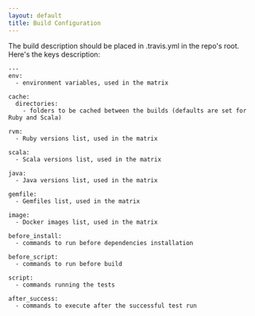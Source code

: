 ```yaml
---
layout: default
title: Build Configuration
---
```


The build description should be placed in .travis.yml in the repo's root. Here's the keys description:

    ---
    env:
      - environment variables, used in the matrix

    cache:
      directories:
        - folders to be cached between the builds (defaults are set for Ruby and Scala)

    rvm:
      - Ruby versions list, used in the matrix

    scala:
      - Scala versions list, used in the matrix

    java:
      - Java versions list, used in the matrix

    gemfile:
      - Gemfiles list, used in the matrix

    image:
      - Docker images list, used in the matrix

    before_install:
      - commands to run before dependencies installation

    before_script:
      - commands to run before build

    script:
      - commands running the tests

    after_success:
      - commands to execute after the successful test run
